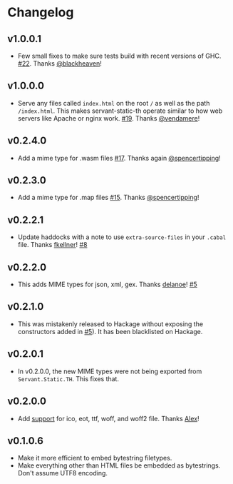 # Changelog

## v1.0.0.1

-   Few small fixes to make sure tests build with recent versions of GHC.
    [#22](https://github.com/cdepillabout/servant-static-th/pull/22).
    Thanks [@blackheaven](https://github.com/blackheaven)!

## v1.0.0.0

-   Serve any files called `index.html` on the root `/` as well as the path
    `/index.html`. This makes servant-static-th operate similar to how web
    servers like Apache or nginx work.
    [#19](https://github.com/cdepillabout/servant-static-th/pull/19).
    Thanks [@vendamere](https://github.com/vendamere)!

## v0.2.4.0

-   Add a mime type for .wasm files
    [#17](https://github.com/cdepillabout/servant-static-th/pull/17).
    Thanks again [@spencertipping](https://github.com/spencertipping)!

## v0.2.3.0

-   Add a mime type for .map files
    [#15](https://github.com/cdepillabout/servant-static-th/pull/15). Thanks
    [@spencertipping](https://github.com/spencertipping)!

## v0.2.2.1

-   Update haddocks with a note to use `extra-source-files` in your `.cabal`
    file.  Thanks [fkellner](https://github.com/fkellner)! [#8](https://github.com/cdepillabout/servant-static-th/pull/8)

## v0.2.2.0

-   This adds MIME types for json, xml, gex.  Thanks [delanoe](https://github.com/delanoe)!  [#5](https://github.com/cdepillabout/servant-static-th/pull/5)

## v0.2.1.0

-   This was mistakenly released to Hackage without exposing the constructors added in [#5](https://github.com/cdepillabout/servant-static-th/pull/5)).  It has been blacklisted on Hackage.

## v0.2.0.1

-   In v0.2.0.0, the new MIME types were not being exported from `Servant.Static.TH`.  This fixes that.

## v0.2.0.0

-   Add
    [support](https://github.com/cdepillabout/servant-static-th/pull/4#pullrequestreview-102307694)
    for ico, eot, ttf, woff, and woff2 file.  Thanks [Alex](https://github.com/delanoe)!

## v0.1.0.6

-   Make it more efficient to embed bytestring filetypes.
-   Make everything other than HTML files be embedded as bytestrings.  Don't
    assume UTF8 encoding.

